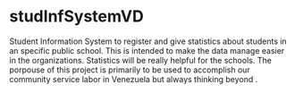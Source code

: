# studInfSystemVD
Student Information System to register and give statistics about students in an specific public school. This is intended to make the data manage easier in the organizations. Statistics will be really helpful for the schools.
The porpouse of this project is primarily to be used to accomplish our community service labor in Venezuela but always thinking beyond .
